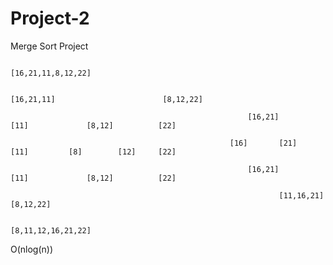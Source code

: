 # Project-2
Merge Sort Project

                                                                            [16,21,11,8,12,22] 
                                                                            
                                                                 [16,21,11]                        [8,12,22]
                                                                 
                                                         [16,21]            [11]             [8,12]          [22]
                                                         
                                                     [16]       [21]        [11]         [8]        [12]     [22]
                                                     
                                                         [16,21]            [11]             [8,12]          [22]
                                                         
                                                                [11,16,21]                          [8,12,22]
                                                                
                                                                             [8,11,12,16,21,22]
O(nlog(n))
